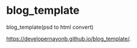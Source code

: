 # blog_template
blog_template(psd to html convert)

https://developernayonb.github.io/blog_template/.
